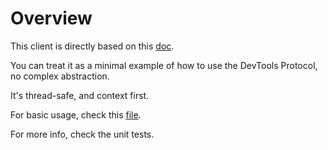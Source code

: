# Overview

This client is directly based on this [doc](https://chromedevtools.github.io/devtools-protocol/).

You can treat it as a minimal example of how to use the DevTools Protocol, no complex abstraction.

It's thread-safe, and context first.

For basic usage, check this [file](example_test.go).

For more info, check the unit tests.
